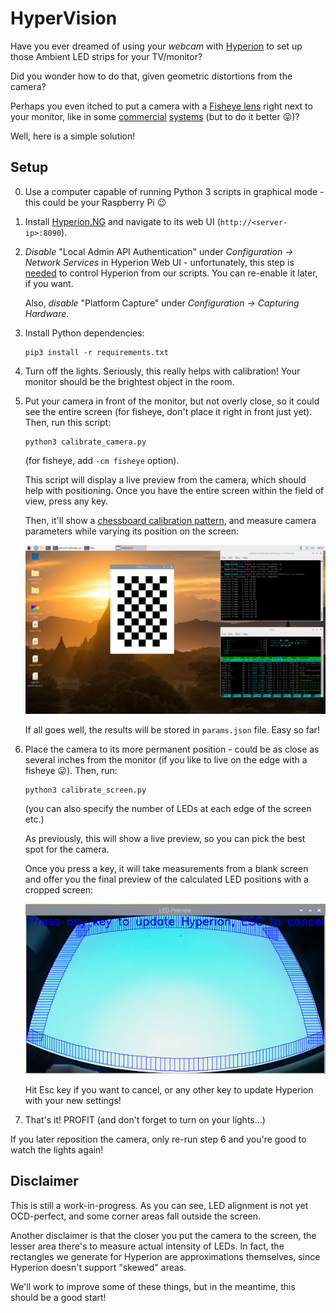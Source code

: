 # HyperVision

Have you ever dreamed of using your *webcam* with [Hyperion](https://github.com/hyperion-project/hyperion.ng)
to set up those Ambient LED strips for your TV/monitor?

Did you wonder how to do that, given geometric distortions from the camera?

Perhaps you even itched to put a camera with a [Fisheye lens](https://en.wikipedia.org/wiki/Fisheye_lens)
right next to your monitor, like in some
[commercial](https://us.govee.com/products/immersion-tv-backlights)
[systems](https://ambivision.tv/) (but to do it better 😛)?

Well, here is a simple solution!

## Setup

0.  Use a computer capable of running Python 3 scripts in graphical mode - this could be your Raspberry Pi 😉

1.  Install [Hyperion.NG](https://docs.hyperion-project.org/en/user/Installation.html) and navigate to its web UI (`http://<server-ip>:8090`).

2.  *Disable* "Local Admin API Authentication" under *Configuration -> Network Services* in Hyperion Web UI - unfortunately,
    this step is [needed](https://github.com/hyperion-project/hyperion.ng/issues/1251) to control Hyperion from our scripts.
    You can re-enable it later, if you want.

    Also, *disable* "Platform Capture" under *Configuration -> Capturing Hardware*.

3.  Install Python dependencies:
    ```
    pip3 install -r requirements.txt
    ```

4.  Turn off the lights. Seriously, this really helps with calibration! Your monitor should be the brightest object in the room.

5.  Put your camera in front of the monitor, but not overly close, so it could see the entire screen
    (for fisheye, don't place it right in front just yet). Then, run this script:
    ```
    python3 calibrate_camera.py
    ```
    (for fisheye, add `-cm fisheye` option).

    This script will display a live preview from the camera, which should help with positioning.
    Once you have the entire screen within the field of view, press any key.

    Then, it'll show a [chessboard calibration pattern](https://docs.opencv.org/master/dc/dbb/tutorial_py_calibration.html),
    and measure camera parameters while varying its position on the screen:

    ![Image of chessboard](images/chessboard.png)

    If all goes well, the results will be stored in `params.json` file. Easy so far!

6.  Place the camera to its more permanent position - could be as close as several inches from the monitor
    (if you like to live on the edge with a fisheye 😛). Then, run:
    ```
    python3 calibrate_screen.py
    ```
    (you can also specify the number of LEDs at each edge of the screen etc.)

    As previously, this will show a live preview, so you can pick the best spot for the camera.

    Once you press a key, it will take measurements from a blank screen and offer you the final preview
    of the calculated LED positions with a cropped screen:

    ![Image of LED preview](images/led_preview.png)

    Hit Esc key if you want to cancel, or any other key to update Hyperion with your new settings!

7.  That's it! PROFIT (and don't forget to turn on your lights...)

If you later reposition the camera, only re-run step 6 and you're good to watch the lights again!

## Disclaimer

This is still a work-in-progress. As you can see, LED alignment is not yet OCD-perfect, and some
corner areas fall outside the screen.

Another disclaimer is that the closer you put the camera to the screen, the lesser area
there's to measure actual intensity of LEDs. In fact, the rectangles we generate
for Hyperion are approximations themselves, since Hyperion doesn't support "skewed" areas.

We'll work to improve some of these things, but in the meantime, this should be a good start!
